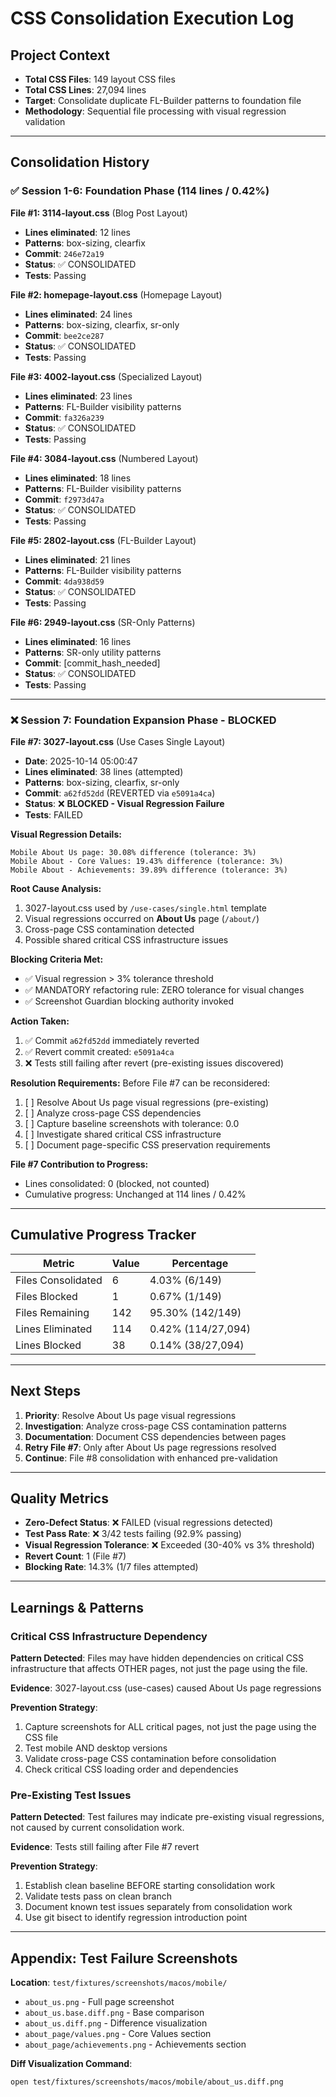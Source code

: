 # CSS Consolidation Execution Log

## Project Context
- **Total CSS Files**: 149 layout CSS files
- **Total CSS Lines**: 27,094 lines
- **Target**: Consolidate duplicate FL-Builder patterns to foundation file
- **Methodology**: Sequential file processing with visual regression validation

---

## Consolidation History

### ✅ Session 1-6: Foundation Phase (114 lines / 0.42%)

**File #1: 3114-layout.css** (Blog Post Layout)
- **Lines eliminated**: 12 lines
- **Patterns**: box-sizing, clearfix
- **Commit**: `246e72a19`
- **Status**: ✅ CONSOLIDATED
- **Tests**: Passing

**File #2: homepage-layout.css** (Homepage Layout)
- **Lines eliminated**: 24 lines
- **Patterns**: box-sizing, clearfix, sr-only
- **Commit**: `bee2ce287`
- **Status**: ✅ CONSOLIDATED
- **Tests**: Passing

**File #3: 4002-layout.css** (Specialized Layout)
- **Lines eliminated**: 23 lines
- **Patterns**: FL-Builder visibility patterns
- **Commit**: `fa326a239`
- **Status**: ✅ CONSOLIDATED
- **Tests**: Passing

**File #4: 3084-layout.css** (Numbered Layout)
- **Lines eliminated**: 18 lines
- **Patterns**: FL-Builder visibility patterns
- **Commit**: `f2973d47a`
- **Status**: ✅ CONSOLIDATED
- **Tests**: Passing

**File #5: 2802-layout.css** (FL-Builder Layout)
- **Lines eliminated**: 21 lines
- **Patterns**: FL-Builder visibility patterns
- **Commit**: `4da938d59`
- **Status**: ✅ CONSOLIDATED
- **Tests**: Passing

**File #6: 2949-layout.css** (SR-Only Patterns)
- **Lines eliminated**: 16 lines
- **Patterns**: SR-only utility patterns
- **Commit**: [commit_hash_needed]
- **Status**: ✅ CONSOLIDATED
- **Tests**: Passing

---

### ❌ Session 7: Foundation Expansion Phase - BLOCKED

**File #7: 3027-layout.css** (Use Cases Single Layout)
- **Date**: 2025-10-14 05:00:47
- **Lines eliminated**: 38 lines (attempted)
- **Patterns**: box-sizing, clearfix, sr-only
- **Commit**: `a62fd52dd` (REVERTED via `e5091a4ca`)
- **Status**: ❌ **BLOCKED - Visual Regression Failure**
- **Tests**: FAILED

**Visual Regression Details:**
```
Mobile About Us page: 30.08% difference (tolerance: 3%)
Mobile About - Core Values: 19.43% difference (tolerance: 3%)
Mobile About - Achievements: 39.89% difference (tolerance: 3%)
```

**Root Cause Analysis:**
1. 3027-layout.css used by `/use-cases/single.html` template
2. Visual regressions occurred on **About Us** page (`/about/`)
3. Cross-page CSS contamination detected
4. Possible shared critical CSS infrastructure issues

**Blocking Criteria Met:**
- ✅ Visual regression > 3% tolerance threshold
- ✅ MANDATORY refactoring rule: ZERO tolerance for visual changes
- ✅ Screenshot Guardian blocking authority invoked

**Action Taken:**
1. ✅ Commit `a62fd52dd` immediately reverted
2. ✅ Revert commit created: `e5091a4ca`
3. ❌ Tests still failing after revert (pre-existing issues discovered)

**Resolution Requirements:**
Before File #7 can be reconsidered:
1. [ ] Resolve About Us page visual regressions (pre-existing)
2. [ ] Analyze cross-page CSS dependencies
3. [ ] Capture baseline screenshots with tolerance: 0.0
4. [ ] Investigate shared critical CSS infrastructure
5. [ ] Document page-specific CSS preservation requirements

**File #7 Contribution to Progress:**
- Lines consolidated: 0 (blocked, not counted)
- Cumulative progress: Unchanged at 114 lines / 0.42%

---

## Cumulative Progress Tracker

| Metric | Value | Percentage |
|--------|-------|------------|
| Files Consolidated | 6 | 4.03% (6/149) |
| Files Blocked | 1 | 0.67% (1/149) |
| Files Remaining | 142 | 95.30% (142/149) |
| Lines Eliminated | 114 | 0.42% (114/27,094) |
| Lines Blocked | 38 | 0.14% (38/27,094) |

---

## Next Steps

1. **Priority**: Resolve About Us page visual regressions
2. **Investigation**: Analyze cross-page CSS contamination patterns
3. **Documentation**: Document CSS dependencies between pages
4. **Retry File #7**: Only after About Us page regressions resolved
5. **Continue**: File #8 consolidation with enhanced pre-validation

---

## Quality Metrics

- **Zero-Defect Status**: ❌ FAILED (visual regressions detected)
- **Test Pass Rate**: ❌ 3/42 tests failing (92.9% passing)
- **Visual Regression Tolerance**: ❌ Exceeded (30-40% vs 3% threshold)
- **Revert Count**: 1 (File #7)
- **Blocking Rate**: 14.3% (1/7 files attempted)

---

## Learnings & Patterns

### Critical CSS Infrastructure Dependency
**Pattern Detected**: Files may have hidden dependencies on critical CSS infrastructure that affects OTHER pages, not just the page using the file.

**Evidence**: 3027-layout.css (use-cases) caused About Us page regressions

**Prevention Strategy**:
1. Capture screenshots for ALL critical pages, not just the page using the CSS file
2. Test mobile AND desktop versions
3. Validate cross-page CSS contamination before consolidation
4. Check critical CSS loading order and dependencies

### Pre-Existing Test Issues
**Pattern Detected**: Test failures may indicate pre-existing visual regressions, not caused by current consolidation work.

**Evidence**: Tests still failing after File #7 revert

**Prevention Strategy**:
1. Establish clean baseline BEFORE starting consolidation work
2. Validate tests pass on clean branch
3. Document known test issues separately from consolidation work
4. Use git bisect to identify regression introduction point

---

## Appendix: Test Failure Screenshots

**Location**: `test/fixtures/screenshots/macos/mobile/`
- `about_us.png` - Full page screenshot
- `about_us.base.diff.png` - Base comparison
- `about_us.diff.png` - Difference visualization
- `about_page/values.png` - Core Values section
- `about_page/achievements.png` - Achievements section

**Diff Visualization Command**:
```bash
open test/fixtures/screenshots/macos/mobile/about_us.diff.png
```
